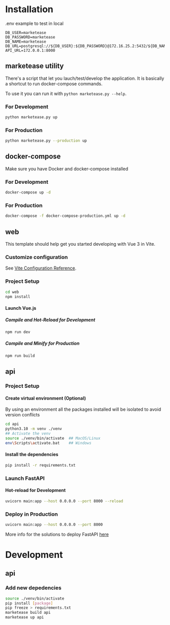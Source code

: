 # Installation
.env example to test in local
```
DB_USER=marketease
DB_PASSWORD=marketease
DB_NAME=marketease
DB_URL=postgresql://${DB_USER}:${DB_PASSWORD}@172.16.25.2:5432/${DB_NAME}
API_URL=172.0.0.1:8000
```

## marketease utility
There's a script that let you lauch/test/develop the application. It is basically a shortcut to run docker-compose commands.

To use it you can run it with `python marketease.py --help`.

### For Development
```sh
python marketease.py up
```

### For Production
```sh
python marketease.py --production up 
```

## docker-compose

Make sure you have Docker and docker-compose installed

### For Development
```sh
docker-compose up -d
```

### For Production
```sh
docker-compose -f docker-compose-production.yml up -d
```

## web

This template should help get you started developing with Vue 3 in Vite.

### Customize configuration

See [Vite Configuration Reference](https://vitejs.dev/config/).

### Project Setup

```sh
cd web
npm install
```
#### Launch Vue.js
##### Compile and Hot-Reload for Development

```sh
npm run dev
```

##### Compile and Minify for Production

```sh
npm run build
```

## api

### Project Setup

#### Create virtual environment (Optional)

By using an environment all the packages installed will be isolated to avoid version conflicts
```sh
cd api
python3.10 -m venv ./venv
## Activate the venv
source ./venv/bin/activate  ## MacOS/Linux
env\Scripts\activate.bat    ## Windows
```

#### Install the dependencies

```sh
pip install -r requirements.txt
```

### Launch FastAPI

#### Hot-reload for Development

```sh
uvicorn main:app --host 0.0.0.0 --port 8000 --reload
```

### Deploy in Production

```sh
uvicorn main:app --host 0.0.0.0 --port 8000
```
More info for the solutions to deploy FastAPI [here](https://fastapi.tiangolo.com/deployment/)

# Development
## api
### Add new depedencies
```sh
source ./venv/bin/activate
pip install [package]
pip freeze > requirements.txt
marketease build api
marketease up api
```

